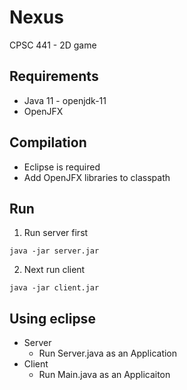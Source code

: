 # Nexus
CPSC 441 - 2D game

## Requirements
* Java 11 - openjdk-11
* OpenJFX

## Compilation
* Eclipse is required
* Add OpenJFX libraries to classpath

## Run
1. Run server first
```
java -jar server.jar
```

2. Next run client
 ```
 java -jar client.jar
 ```

## Using eclipse
* Server
  - Run Server.java as an Application
* Client 
  - Run Main.java as an Applicaiton
